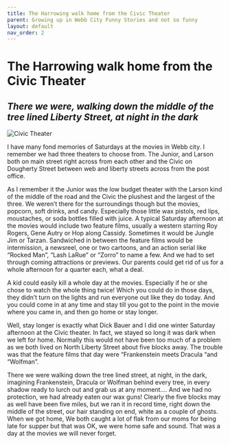```yaml
---
title: The Harrowing walk home from the Civic Theater
parent: Growing up in Webb City Funny Stories and not so funny
layout: default
nav_order: 2
---
```


# The Harrowing walk home from the Civic Theater
## *There we were, walking down the middle of the tree lined Liberty Street, at night in the dark*

![Civic Theater](../../assets/images/funny-stories/theater.jpg)

I have many fond memories of Saturdays at the movies in Webb city.  I remember we had three theaters to choose from.  The Junior, and  Larson both on main street right across from each other and the Civic on Dougherty Street between web and liberty streets across from the post office.

As I remember it the Junior was the low budget theater with the Larson kind of the middle of the road and the Civic the plushest and the largest of the three.  We weren’t there for the surroundings though but the movies, popcorn, soft drinks, and candy.  Especially those little wax pistols, red lips, moustaches, or soda bottles filled with juice.
A typical Saturday afternoon at the movies would include two feature films, usually a western starring Roy Rogers, Gene Autry or Hop along Cassidy. Sometimes it would be Jungle Jim or Tarzan.  Sandwiched in between the feature films would be intermission, a newsreel, one or two cartoons, and an action serial like “Rocked Man”, “Lash LaRue” or “Zorro” to name a few. And we had to set through coming attractions or previews.  Our parents could get rid of us for a whole afternoon for a quarter each, what a deal.

A kid could easily kill a whole day at the movies.  Especially if he or she chose to watch the whole thing twice!  Which you could do in those days, they didn’t turn on the lights and run everyone out like they do today. And you could come in at any time and stay till you got to the point in the movie where you came in, and then go home or stay longer.

Well, stay longer is exactly what Dick Bauer and I did one winter Saturday afternoon at the Civic theater.  In fact, we stayed so long it was dark when we left for home. Normally this would not have been too much of a problem as we both lived on North Liberty Street about five blocks away. The trouble was that the feature films that day were “Frankenstein meets Dracula “and “Wolfman”.

There we were walking down the tree lined street, at night, in the dark, imagining Frankenstein, Dracula or Wolfman behind every tree, in every shadow ready to lurch out and grab us at any moment…. And we had no protection, we had already eaten our wax guns! Clearly the five blocks may as well have been five miles, but we ran it in record time, right down the middle of the street, our hair standing on end, white as a couple of ghosts. When we got home, We both caught a lot of flak from our moms for being late for supper but that was OK, we were home safe and sound. That was a day at the movies we will never forget.
